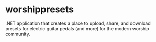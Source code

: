 # worshippresets
.NET application that creates a place to upload, share, and download presets for electric guitar pedals (and more) for the modern worship community.
